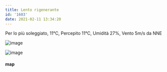 ```yaml
---
title: Lento rigenerante
id: '1603'
date: 2021-02-11 13:34:20
---
```


Per lo più soleggiato, 11°C, Percepito 11°C, Umidità 27%, Vento 5m/s da NNE

![image](/images/2021/08/IMG_3483.jpg)

 
![image](/images/2021/08/20210211-activity-map.png)

#### map